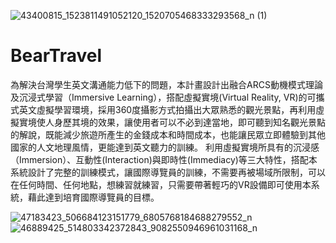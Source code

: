 ![43400815_1523811491052120_1520705468333293568_n (1)](https://user-images.githubusercontent.com/37991957/115176092-f5beed80-a0fe-11eb-9336-a89c84d8bc9f.png)
# BearTravel
為解決台灣學生英文溝通能力低下的問題，本計畫設計出融合ARCS動機模式理論及沉浸式學習（Immersive Learning），搭配虛擬實境(Virtual Reality, VR)的可攜式英文虛擬學習環境，採用360度攝影方式拍攝出大眾熟悉的觀光景點，再利用虛擬實境使人身歷其境的效果，讓使用者可以不必到達當地，即可聽到知名觀光景點的解說，既能減少旅遊所產生的金錢成本和時間成本，也能讓民眾立即體驗到其他國家的人文地理風情，更能達到英文聽力的訓練。
利用虛擬實境所具有的沉浸感（Immersion）、互動性(Interaction)與即時性(Immediacy)等三大特性，搭配本系統設計了完整的訓練模式，讓國際導覽員的訓練，不需要再被場域所限制，可以在任何時間、任何地點，想練習就練習，只需要帶著輕巧的VR設備即可使用本系統，藉此達到培育國際導覽員的目標。

![47183423_506684123151779_6805768184688279552_n](https://user-images.githubusercontent.com/37991957/115176133-125b2580-a0ff-11eb-834d-de5a055e1b48.png)
![46889425_514803342372843_9082550946961031168_n](https://user-images.githubusercontent.com/37991957/115176164-230b9b80-a0ff-11eb-96a3-8e274584b7bb.png)
